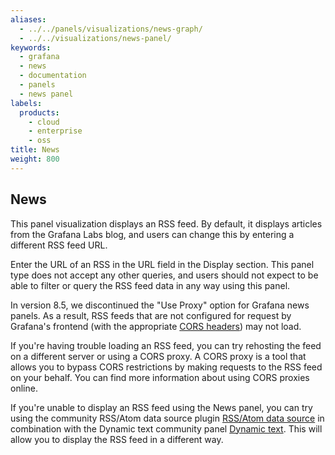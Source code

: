 ```yaml
---
aliases:
  - ../../panels/visualizations/news-graph/
  - ../../visualizations/news-panel/
keywords:
  - grafana
  - news
  - documentation
  - panels
  - news panel
labels:
  products:
    - cloud
    - enterprise
    - oss
title: News
weight: 800
---
```


## News

This panel visualization displays an RSS feed. By default, it displays articles from the Grafana Labs blog, and users can change this by entering a different RSS feed URL.

Enter the URL of an RSS in the URL field in the Display section. This panel type does not accept any other queries, and users should not expect to be able to filter or query the RSS feed data in any way using this panel.

In version 8.5, we discontinued the "Use Proxy" option for Grafana news panels. As a result, RSS feeds that are not configured for request by Grafana's frontend (with the appropriate [CORS headers](https://developer.mozilla.org/en-US/docs/Web/HTTP/CORS)) may not load.

If you're having trouble loading an RSS feed, you can try rehosting the feed on a different server or using a CORS proxy. A CORS proxy is a tool that allows you to bypass CORS restrictions by making requests to the RSS feed on your behalf. You can find more information about using CORS proxies online.

If you're unable to display an RSS feed using the News panel, you can try using the community RSS/Atom data source plugin [RSS/Atom data source](https://grafana.com/grafana/plugins/volkovlabs-rss-datasource/) in combination with the Dynamic text community panel [Dynamic text](https://grafana.com/grafana/plugins/marcusolsson-dynamictext-panel/). This will allow you to display the RSS feed in a different way.
